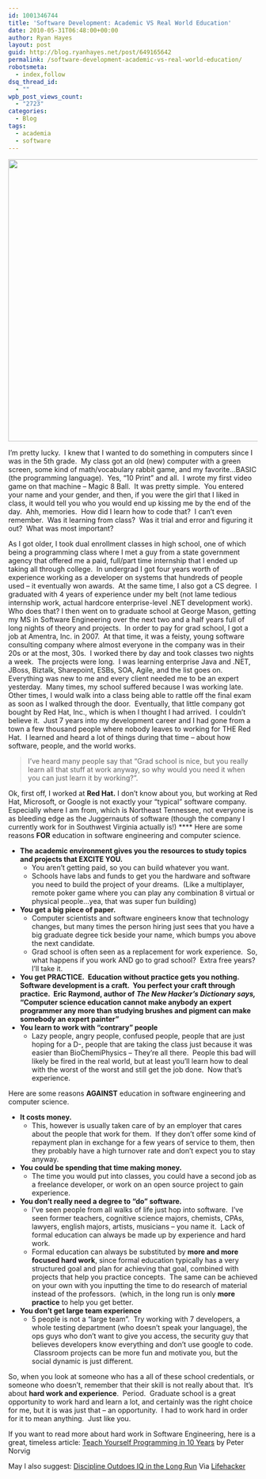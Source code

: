 ```yaml
---
id: 1001346744
title: 'Software Development: Academic VS Real World Education'
date: 2010-05-31T06:48:00+00:00
author: Ryan Hayes
layout: post
guid: http://blog.ryanhayes.net/post/649165642
permalink: /software-development-academic-vs-real-world-education/
robotsmeta:
  - index,follow
dsq_thread_id:
  - ""
wpb_post_views_count:
  - "2723"
categories:
  - Blog
tags:
  - academia
  - software
---
```

<p style="text-align: center;">
  <img class="size-medium wp-image-1001347012 aligncenter" title="Hooray Success Zen Diagram" src="http://ryanhayes.wpengine.comimg/wp-content/uploads/2013/10/hooray_zone_venn_diagram_caecef-300x300.jpg" alt="" width="570" height="570" srcset="https://ryanhayes.netimg/wp-content/uploads/2013/10/hooray_zone_venn_diagram_caecef-300x300.jpg 300w, https://ryanhayes.netimg/wp-content/uploads/2013/10/hooray_zone_venn_diagram_caecef-150x150.jpg 150w, https://ryanhayes.netimg/wp-content/uploads/2013/10/hooray_zone_venn_diagram_caecef-80x80.jpg 80w, https://ryanhayes.netimg/wp-content/uploads/2013/10/hooray_zone_venn_diagram_caecef.jpg 500w" sizes="(max-width: 570px) 100vw, 570px" />
</p>

I’m pretty lucky.  I knew that I wanted to do something in computers since I was in the 5th grade.  My class got an old (new) computer with a green screen, some kind of math/vocabulary rabbit game, and my favorite…BASIC (the programming language).  Yes, “10 Print” and all.  I wrote my first video game on that machine &#8211; Magic 8 Ball.  It was pretty simple.  You entered your name and your gender, and then, if you were the girl that I liked in class, it would tell you who you would end up kissing me by the end of the day.  Ahh, memories.  How did I learn how to code that?  I can’t even remember.  Was it learning from class?  Was it trial and error and figuring it out?  What was most important?<!-- more -->

<!--more-->

As I got older, I took dual enrollment classes in high school, one of which being a programming class where I met a guy from a state government agency that offered me a paid, full/part time internship that I ended up taking all through college.  In undergrad I got four years worth of experience working as a developer on systems that hundreds of people used &#8211; it eventually won awards.  At the same time, I also got a CS degree.  I graduated with 4 years of experience under my belt (not lame tedious internship work, actual hardcore enterprise-level .NET development work).  Who does that? I then went on to graduate school at George Mason, getting my MS in Software Engineering over the next two and a half years full of long nights of theory and projects.  In order to pay for grad school, I got a job at Amentra, Inc. in 2007.  At that time, it was a feisty, young software consulting company where almost everyone in the company was in their 20s or at the most, 30s.  I worked there by day and took classes two nights a week.  The projects were long.  I was learning enterprise Java and .NET, JBoss, Biztalk, Sharepoint, ESBs, SOA, Agile, and the list goes on.  Everything was new to me and every client needed me to be an expert yesterday.  Many times, my school suffered because I was working late.  Other times, I would walk into a class being able to rattle off the final exam as soon as I walked through the door.  Eventually, that little company got bought by Red Hat, Inc., which is when I thought I had arrived.  I couldn’t believe it.  Just 7 years into my development career and I had gone from a town a few thousand people where nobody leaves to working for THE Red Hat.  I learned and heard a lot of things during that time &#8211; about how software, people, and the world works.

> I’ve heard many people say that “Grad school is nice, but you really learn all that stuff at work anyway, so why would you need it when you can just learn it by working?”.

Ok, first off, I worked at **Red Hat.** I don’t know about you, but working at Red Hat, Microsoft, or Google is not exactly your “typical” software company.  Especially where I am from, which is Northeast Tennessee, not everyone is as bleeding edge as the Juggernauts of software (though the company I currently work for in Southwest Virginia actually is!) **** Here are some reasons **FOR** education in software engineering and computer science.

  * **The academic environment gives you the resources to study topics and projects that EXCITE YOU.** 
      * You aren’t getting paid, so you can build whatever you want.
      * Schools have labs and funds to get you the hardware and software you need to build the project of your dreams.  (Like a multiplayer, remote poker game where you can play any combination 8 virtual or physical people…yea, that was super fun building)
  * **You get a big piece of paper.** 
      * Computer scientists and software engineers know that technology changes, but many times the person hiring just sees that you have a big graduate degree tick beside your name, which bumps you above the next candidate.
      * Grad school is often seen as a replacement for work experience.  So, what happens if you work AND go to grad school?  Extra free years?  I’ll take it.
  * **You get PRACTICE.  Education without practice gets you nothing.  Software development is a craft.  You perfect your craft through practice.  Eric Raymond, author of** _**The New Hacker’s Dictionary says,**_ **“Computer science education cannot make anybody an expert programmer any more than studying brushes and pigment can make somebody an expert painter”** 
  * **You learn to work with “contrary” people** 
      * Lazy people, angry people, confused people, people that are just hoping for a D-, people that are taking the class just because it was easier than BioChemiPhysics &#8211; They’re all there.  People this bad will likely be fired in the real world, but at least you’ll learn how to deal with the worst of the worst and still get the job done.  Now that’s experience.

Here are some reasons **AGAINST** education in software engineering and computer science.

  * **It costs money.** 
      * This, however is usually taken care of by an employer that cares about the people that work for them.  If they don’t offer some kind of repayment plan in exchange for a few years of service to them, then they probably have a high turnover rate and don’t expect you to stay anyway.
  * **You could be spending that time making money.** 
      * The time you would put into classes, you could have a second job as a freelance developer, or work on an open source project to gain experience.
  * **You don’t really need a degree to “do” software.** 
      * I’ve seen people from all walks of life just hop into software.  I’ve seen former teachers, cognitive science majors, chemists, CPAs, lawyers, english majors, artists, musicians &#8211; you name it.  Lack of formal education can always be made up by experience and hard work.
      * Formal education can always be substituted by **more and more focused hard work**, since formal education typically has a very structured goal and plan for achieving that goal, combined with projects that help you practice concepts.  The same can be achieved on your own with you inputting the time to do research of material instead of the professors.  (which, in the long run is only **more practice** to help you get better.
  * **You don’t get large team experience** 
      * 5 people is not a “large team”.  Try working with 7 developers, a whole testing department (who doesn’t speak your language), the ops guys who don’t want to give you access, the security guy that believes developers know everything and don’t use google to code.  Classroom projects can be more fun and motivate you, but the social dynamic is just different.

So, when you look at someone who has a all of these school credentials, or someone who doesn’t, remember that their skill is not really about that.  It’s about **hard work and experience**.  Period.  Graduate school is a great opportunity to work hard and learn a lot, and certainly was the right choice for me, but it is was just that &#8211; an opportunity.  I had to work hard in order for it to mean anything.  Just like you.

If you want to read more about hard work in Software Engineering, here is a great, timeless article: [Teach Yourself Programming in 10 Years](http://norvig.com/21-days.html) by Peter Norvig

May I also suggest: [Discipline Outdoes IQ in the Long Run](http://lifehacker.com/5543677/discipline-outdoes-iq-in-the-long-run) Via [Lifehacker](http://www.lifehacker.com/)  [](http://lifehacker.com/5543677/discipline-outdoes-iq-in-the-long-run)